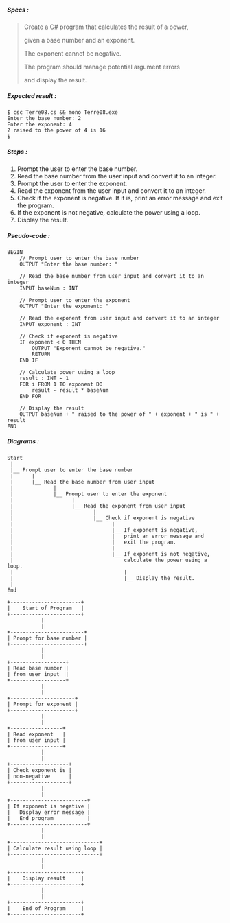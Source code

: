 ##### Specs :

> Create a C# program that calculates the result of a power,
>
> given a base number and an exponent.
>
> The exponent cannot be negative.
>
> The program should manage potential argument errors
>
> and display the result.

##### Expected result :

```
$ csc Terre08.cs && mono Terre08.exe
Enter the base number: 2
Enter the exponent: 4
2 raised to the power of 4 is 16
$
```

##### Steps :

1.  Prompt the user to enter the base number.
2.  Read the base number from the user input and convert it to an integer.
3.  Prompt the user to enter the exponent.
4.  Read the exponent from the user input and convert it to an integer.
5.  Check if the exponent is negative. If it is, print an error message and exit the program.
6.  If the exponent is not negative, calculate the power using a loop.
7.  Display the result.

##### Pseudo-code :

```
BEGIN
    // Prompt user to enter the base number
    OUTPUT "Enter the base number: "

    // Read the base number from user input and convert it to an integer
    INPUT baseNum : INT

    // Prompt user to enter the exponent
    OUTPUT "Enter the exponent: "

    // Read the exponent from user input and convert it to an integer
    INPUT exponent : INT

    // Check if exponent is negative
    IF exponent < 0 THEN
        OUTPUT "Exponent cannot be negative."
        RETURN
    END IF

    // Calculate power using a loop
    result : INT ← 1
    FOR i FROM 1 TO exponent DO
        result ← result * baseNum
    END FOR

    // Display the result
    OUTPUT baseNum + " raised to the power of " + exponent + " is " + result
END
```

##### Diagrams :

```
Start
 |
 |__ Prompt user to enter the base number
 |      |
 |      |__ Read the base number from user input
 |             |
 |             |__ Prompt user to enter the exponent
 |                   |
 |                   |__ Read the exponent from user input
 |                          |
 |                          |__ Check if exponent is negative
 |                                |
 |                                |__ If exponent is negative,
 |                                |   print an error message and
 |                                |   exit the program.
 |                                |
 |                                |__ If exponent is not negative,
 |                                    calculate the power using a loop.
 |                                    |
 |                                    |__ Display the result.
 |
End
```

```
+-----------------------+
|    Start of Program   |
+-----------------------+
           |
           |    
+------------------------+
| Prompt for base number |
+------------------------+
           |
           |
+------------------+
| Read base number |
| from user input  |
+------------------+
           |
           |
+---------------------+
| Prompt for exponent |
+---------------------+
           |
           |
+-----------------+
| Read exponent   |
| from user input |
+-----------------+
           |
           |
+-------------------+
| Check exponent is |
| non-negative      |
+-------------------+
           |
           |
+-------------------------+
| If exponent is negative |
|   Display error message |
|   End program           |
+-------------------------+
           |
           |
+-----------------------------+
| Calculate result using loop |
+-----------------------------+
           |
           |
+-----------------------+
|    Display result     |
+-----------------------+
           |
           |
+-----------------------+
|    End of Program     |
+-----------------------+
```
